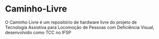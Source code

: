 # Caminho-Livre
O Caminho Livre é um repositório de hardware livre do projeto de Tecnologia Assistiva para Locomoção de Pessoas com Deficiência Visual, desenvolvido como TCC no IFSP
